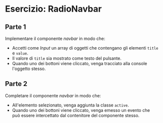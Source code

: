# Esercizio: RadioNavbar

## Parte 1

Implementare il componente _navbar_  in modo che:

- Accetti come _Input_ un array di oggetti che contengano gli elementi `title` e `value`.
- Il valore di `title` sia mostrato come testo del pulsante.
- Quando uno dei bottoni viene cliccato, venga tracciato alla console l'oggetto stesso.


## Parte 2

Completare il componente _navbar_  in modo che:

- All'elemento selezionato, venga aggiunta la classe `active`.
- Quando uno dei bottoni viene cliccato, venga emesso un evento che può essere intercettato dal contenitore del componente stesso.
